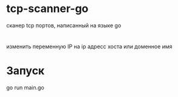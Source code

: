 # tcp-scanner-go
сканер tcp портов, написанный на языке go

#
изменить переменную IP на ip адресс хоста или доменное имя

# Запуск
go run main.go
